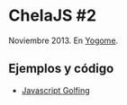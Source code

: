 # ChelaJS #2

Noviembre 2013. En [Yogome][1].

## Ejemplos y código

* [Javascript Golfing](./talks/javascript-golfing)

[1]: http://yogome.com/
